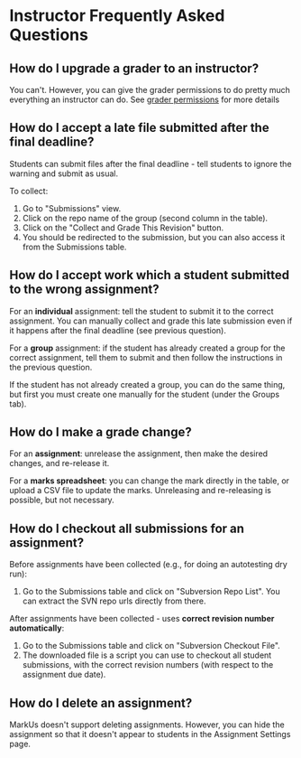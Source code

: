 # Instructor Frequently Asked Questions

## How do I upgrade a grader to an instructor?

You can't. However, you can give the grader permissions to do pretty much everything an instructor can do. See [grader permissions](./Instructor-Guide--Users.md#grader-permissions) for more details


## How do I accept a late file submitted after the final deadline?

Students can submit files after the final deadline - tell students to ignore the warning
and submit as usual.

To collect:

1. Go to "Submissions" view.
2. Click on the repo name of the group (second column in the table).
3. Click on the "Collect and Grade This Revision" button.
4. You should be redirected to the submission, but you can also access it from the Submissions table.

## How do I accept work which a student submitted to the wrong assignment?

For an **individual** assignment: tell the student to submit it to the correct assignment.
You can manually collect and grade this late submission even if it happens after the final deadline
(see previous question).

For a **group** assignment: if the student has already created a group for the correct
assignment, tell them to submit and then follow the instructions in the previous question.

If the student has not already created a group, you can do the same thing, but first you must
create one manually for the student (under the Groups tab).


## How do I make a grade change?

For an **assignment**: unrelease the assignment, then make the desired changes, and re-release it.

For a **marks spreadsheet**: you can change the mark directly in the table, or upload
a CSV file to update the marks. Unreleasing and re-releasing is possible, but not necessary.


## How do I checkout all submissions for an assignment?

Before assignments have been collected (e.g., for doing an autotesting dry run):

1. Go to the Submissions table and click on "Subversion Repo List".
You can extract the SVN repo urls directly from there.

After assignments have been collected - uses **correct revision number automatically**:

1. Go to the Submissions table and click on "Subversion Checkout File".
2. The downloaded file is a script you can use to checkout all student submissions,
with the correct revision numbers (with respect to the assignment due date).

## How do I delete an assignment?

MarkUs doesn't support deleting assignments. However, you can hide the assignment so that it doesn't appear to students in the Assignment Settings page.

